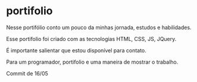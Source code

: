 # portifolio

Nesse portifólio conto um pouco da minhas jornada, estudos e habilidades.

Esse portifolio foi criado com as tecnologias HTML, CSS, JS, JQuery.

É importante salientar que estou disponível para contato.

Para um programador, portifolio e uma maneira de mostrar o trabalho.

Commit de 16/05
